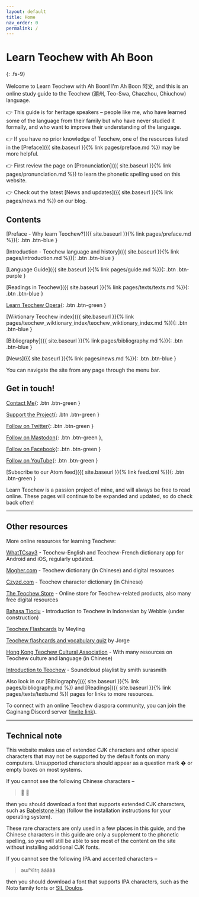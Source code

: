 ```yaml
---
layout: default
title: Home
nav_order: 0
permalink: /
---
```


Learn Teochew with Ah Boon
==========================
{: .fs-9}

Welcome to Learn Teochew with Ah Boon! I'm Ah Boon 阿文, and this is an online
study guide to the Teochew (潮州, Teo-Swa, Chaozhou, Chiuchow) language.

👉 This guide is for heritage speakers – people like me, who have learned some
of the language from their family but who have never studied it formally, and
who want to improve their understanding of the language.

👉 If you have no prior knowledge of Teochew, one of the resources listed in the
[Preface]({{ site.baseurl }}{% link pages/preface.md %}) may be more helpful.

👉 First review the page on [Pronunciation]({{ site.baseurl }}{% link pages/pronunciation.md %}) to learn the
phonetic spelling used on this website.

👉 Check out the latest [News and updates]({{ site.baseurl }}{% link pages/news.md %}) on our blog.


Contents
--------

[Preface - Why learn Teochew?]({{ site.baseurl }}{% link pages/preface.md %}){: .btn .btn-blue }

[Introduction - Teochew language and history]({{ site.baseurl }}{% link pages/introduction.md %}){: .btn .btn-blue }

[Language Guide]({{ site.baseurl }}{% link pages/guide.md %}){: .btn .btn-purple }

[Readings in Teochew]({{ site.baseurl }}{% link pages/texts/texts.md %}){: .btn .btn-blue }

[Learn Teochew Opera](https://learn-teochew.github.io/tc-opera/){: .btn .btn-green }

[Wiktionary Teochew index]({{ site.baseurl }}{% link pages/teochew_wiktionary_index/teochew_wiktionary_index.md %}){: .btn .btn-blue }

[Bibliography]({{ site.baseurl }}{% link pages/bibliography.md %}){: .btn .btn-blue }

[News]({{ site.baseurl }}{% link pages/news.md %}){: .btn .btn-blue }

You can navigate the site from any page through the menu bar.


Get in touch!
-------------

[Contact Me](https://forms.gle/igjwwiz2z2Dpr3SE6){: .btn .btn-green }

[Support the Project](https://ko-fi.com/kbseah){: .btn .btn-green }

[Follow on Twitter](https://twitter.com/LearnTeochew){: .btn .btn-green }

[Follow on Mastodon](https://mastodon.online/@LearnTeochew){: .btn .btn-green }<a rel="me" href="https://mastodon.online/@LearnTeochew">.</a>

[Follow on Facebook](https://www.facebook.com/learnteochew){: .btn .btn-green }

[Follow on YouTube](https://www.youtube.com/channel/UC3TQkt5FCTKGyX_oRt0HTlA){: .btn .btn-green }

[Subscribe to our Atom feed]({{ site.baseurl }}{% link feed.xml %}){: .btn .btn-green }

Learn Teochew is a passion project of mine, and will always be free to read
online. These pages will continue to be expanded and updated, so do check back
often!

<hr />

Other resources
---------------

More online resources for learning Teochew:

[WhatTCsay3](https://tcknow.com/) - Teochew-English and Teochew-French dictionary app for Android and iOS, regularly updated.

[Mogher.com](https://www.mogher.com) - Teochew dictionary (in Chinese) and digital resources

[Czyzd.com](http://www.czyzd.com) - Teochew character dictionary (in Chinese)

[The Teochew Store](https://www.theteochewstore.org) - Online store for Teochew-related products, also many free digital resources

[Bahasa Tiociu](https://www.tiociu.com) - Introduction to Teochew in Indonesian by Webble (under construction)

[Teochew Flashcards](https://learningteochew.com/flashcards) by Meyling

[Teochew flashcards and vocabulary quiz](https://teochew.hiphipjorge.com) by Jorge

[Hong Kong Teochew Cultural Association](https://www.tc-culture.hk) - With many resources on Teochew culture and language (in Chinese)

[Introduction to Teochew](https://soundcloud.com/smith-surasmith/sets/sample-introduction-to-teochew) - Soundcloud playlist by smith surasmith

Also look in our [Bibliography]({{ site.baseurl }}{% link pages/bibliography.md
%}) and [Readings]({{ site.baseurl }}{% link pages/texts/texts.md %}) pages for
links to more resources.

To connect with an online Teochew diaspora community, you can join the Gaginang
Discord server ([invite link](https://discord.gg/uuA6eAUaNc)).

<hr />

Technical note
--------------

This website makes use of extended CJK characters and other special characters
that may not be supported by the default fonts on many computers. Unsupported
characters should appear as a question mark � or empty boxes on most systems.

If you cannot see the following Chinese characters –

> 𠁞
> 𫢗

then you should download a font that supports extended CJK characters, such as
[Babelstone Han](https://babelstone.co.uk/Fonts/Han.html) (follow the installation
instructions for your operating system).

These rare characters are only used in a few places in this guide, and the
Chinese characters in this guide are only a supplement to the phonetic spelling,
so you will still be able to see most of the content on the site without
installing additional CJK fonts.

If you cannot see the following IPA and accented characters –

> əɯʰ˧˥˦ŋ
> āáǎàâ

then you should download a font that supports IPA characters, such as the Noto
family fonts or [SIL Doulos](https://software.sil.org/doulos/).
